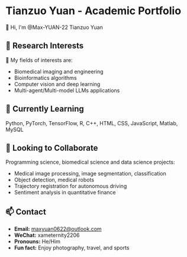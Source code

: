 # Tianzuo Yuan - Academic Portfolio
👋 Hi, I'm @Max-YUAN-22 Tianzuo Yuan
## 🔬 Research Interests
👀 My fields of interests are:
- Biomedical imaging and engineering
- Bioinformatics algorithms
- Computer vision and deep learning
- Multi-agent/Multi-model LLMs applications
## 🌱 Currently Learning
Python, PyTorch, TensorFlow, R, C++, HTML, CSS, JavaScript, Matlab, MySQL
## 💞️ Looking to Collaborate
Programming science, biomedical science and data science projects:
- Medical image processing, image segmentation, classification
- Object detection, medical robots
- Trajectory registration for autonomous driving
- Sentiment analysis in quantitative finance
## 📫 Contact
- **Email:** maxyuan0622@outlook.com
- **WeChat:** xameternity2206
- **Pronouns:** He/Him
- **Fun fact:** Enjoy photography, travel, and sports
